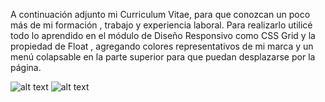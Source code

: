 A continuación adjunto mi Curriculum Vitae, para que conozcan un poco más de mi formación , trabajo y experiencia laboral. Para realizarlo utilicé todo lo aprendido en el módulo de Diseño Responsivo como CSS Grid y la propiedad de Float , agregando colores representativos de mi marca y un menú colapsable en la parte superior para que puedan desplazarse por la página.

![alt text](https://github.com/adam-p/markdown-here/raw/master/src/common/img/Desktop.jpg "Desktop")
![alt text](https://github.com/adam-p/markdown-here/raw/master/src/common/img/Mobile.jpg "Mobile")